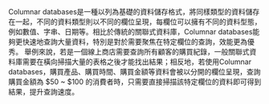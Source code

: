 Columnar databases是一種以列為基礎的資料儲存格式，將同樣類型的資料儲存在一起，不同的資料類型則以不同的欄位呈現，每欄位可以擁有不同的資料型態，例如數值、字串、日期等。相比於傳統的關聯式資料庫，Columnar databases能夠更快速地查詢大量資料，特別是對於需要聚焦在特定欄位的查詢，效能更為優秀。
舉例來說，若是一個線上商店需要查詢所有顧客的購買紀錄，一般關聯式資料庫需要在橫向掃描大量的表格之後才能找出結果；相反地，若使用Columnar databases，購買產品、購買時間、購買金額等資料會被以分開的欄位呈現，查詢購買金額為 $50 ~ $100 的消費者時，只需要直接掃描該特定欄位的資料即可得到結果，提升查詢速度。